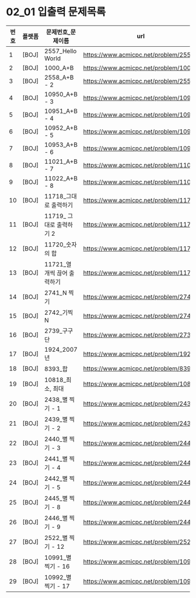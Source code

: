 # 02_01 입출력 문제목록
|번호|플랫폼|문제번호_문제이름|url|
|---|---|---|---|
|1|[BOJ]|2557_Hello World|https://www.acmicpc.net/problem/2557|
|2|[BOJ]|1000_A+B|https://www.acmicpc.net/problem/1000|
|3|[BOJ]|2558_A+B - 2|https://www.acmicpc.net/problem/2558|
|4|[BOJ]|10950_A+B - 3|https://www.acmicpc.net/problem/10950|
|5|[BOJ]|10951_A+B - 4|https://www.acmicpc.net/problem/10951|
|6|[BOJ]|10952_A+B - 5|https://www.acmicpc.net/problem/10952|
|7|[BOJ]|10953_A+B - 6|https://www.acmicpc.net/problem/10953|
|8|[BOJ]|11021_A+B - 7|https://www.acmicpc.net/problem/11021|
|9|[BOJ]|11022_A+B - 8|https://www.acmicpc.net/problem/11022|
|10|[BOJ]|11718_그대로 출력하기|https://www.acmicpc.net/problem/11718|
|11|[BOJ]|11719_ 그대로 출력하기 2|https://www.acmicpc.net/problem/11719|
|12|[BOJ]|11720_숫자의 합|https://www.acmicpc.net/problem/11720|
|13|[BOJ]|11721_열 개씩 끊어 출력하기|https://www.acmicpc.net/problem/11721|
|14|[BOJ]|2741_N 찍기|https://www.acmicpc.net/problem/2741|
|15|[BOJ]|2742_기찍 N|https://www.acmicpc.net/problem/2742|
|16|[BOJ]|2739_구구단|https://www.acmicpc.net/problem/2739|
|17|[BOJ]|1924_2007년|https://www.acmicpc.net/problem/1924|
|18|[BOJ]|8393_합|https://www.acmicpc.net/problem/8393|
|19|[BOJ]|10818_최소, 최대|https://www.acmicpc.net/problem/10818|
|20|[BOJ]|2438_별 찍기 - 1|https://www.acmicpc.net/problem/2438|
|21|[BOJ]|2439_별 찍기 - 2|https://www.acmicpc.net/problem/2439|
|22|[BOJ]|2440_별 찍기 - 3|https://www.acmicpc.net/problem/2440|
|23|[BOJ]|2441_별 찍기 - 4|https://www.acmicpc.net/problem/2441|
|24|[BOJ]|2442_별 찍기 - 5|https://www.acmicpc.net/problem/2442|
|25|[BOJ]|2445_별 찍기 - 8|https://www.acmicpc.net/problem/2445|
|26|[BOJ]|2446_별 찍기 - 9|https://www.acmicpc.net/problem/2446|
|27|[BOJ]|2522_별 찍기 - 12|https://www.acmicpc.net/problem/2522|
|28|[BOJ]|10991_별 찍기 - 16|https://www.acmicpc.net/problem/10991|
|29|[BOJ]|10992_별 찍기 - 17|https://www.acmicpc.net/problem/10992|

